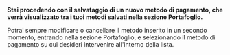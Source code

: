 **Stai procedendo con il salvataggio di un nuovo metodo di pagamento, che verrà visualizzato tra i tuoi metodi salvati nella sezione Portafoglio.**
 
Potrai sempre modificare o cancellare il metodo inserito in un secondo momento, entrando nella sezione Portafoglio, e selezionando il metodo di pagamento su cui desideri intervenire all'interno della lista.

